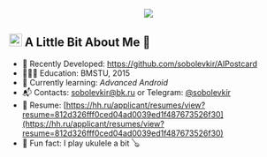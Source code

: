 <p align="center">
  <img src="https://capsule-render.vercel.app/api?type=waving&height=100&color=gradient&text=Hello!&fontColor=FFFFFF&fontSize=28&animation=fadeIn&reversal=false"/>
</p>

<h2><img src="https://cdn.jsdelivr.net/gh/devicons/devicon@latest/icons/android/android-plain.svg" alt="android" width="23" height="23"/>&nbsp;A Little Bit About Me 🥸</h2>

- 🔭 Recently Developed: https://github.com/sobolevkir/AIPostcard
- 👨🏼‍🎓 Education: BMSTU, 2015
- 🌱 Currently learning: *Advanced Android*
- 📬 Contacts: <a href="mailto:sobolevkir@bk.ru">sobolevkir@bk.ru</a> or Telegram: <a href="https://t.me/sobolevkir" target="blank">@sobolevkir</a>
- 📄 Resume: [https://hh.ru/applicant/resumes/view?resume=812d326fff0ced04ad0039ed1f487673526f30](https://hh.ru/applicant/resumes/view?resume=812d326fff0ced04ad0039ed1f487673526f30)
- 🤪 Fun fact: I play ukulele a bit 🪕

